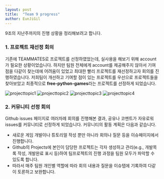 ```yaml
---
layout: post  
title:  "Team 9 progress"
author: EunJiGil
---
```

9조의 지난주까지의 진행 상황을 정리해보려고 합니다.
### 1. 프로젝트 재선정 회의 
기존에 TEAMMATES로 프로젝트를 선정하였었는데, 실사용을 해보기 위해 account가 필요한 상황이었습니다. 하지만 팀원 전체에게 account를 제공해주지 않아서
기여점을 다같이 찾는데에 어려움이 있었고 최대한 빨리 프로젝트를 재선정하고자 회의를 진행하였습니다. 저희팀이 개선하고 기여할 점이 있는 프로젝트를 우선으로 프로젝트들을 찾아보았고
최종적으로 **free-python-games**라는 프로젝트를 선정하게 되었습니다. 

![projecttopic1](https://user-images.githubusercontent.com/55980214/99897038-60e3cf80-2cd9-11eb-962d-cdf068591d4f.JPG)
![projecttopic2](https://user-images.githubusercontent.com/55980214/99897039-6214fc80-2cd9-11eb-9678-8bfda35c5bf5.JPG)
![projecttopic3](https://user-images.githubusercontent.com/55980214/99897041-6214fc80-2cd9-11eb-8337-4a1982997669.JPG)
![projecttopic4](https://user-images.githubusercontent.com/55980214/99897042-62ad9300-2cd9-11eb-8f99-b9d1814f1245.JPG)

### 2. 커뮤니티 선정 회의
Github issues 페이지로 여러차례 회의를 진행해본 결과, 공유나 코멘트가 자유로워 issues를 커뮤니티로 선정하게 되었습니다. 
커뮤니티의 활동 계획은 다음과 같습니다. 

- 새로운 게임 개발이나 튜토리얼 작성 뿐만 아니라 회의나 질문 등을 이슈페이지에서 진행합니다. 
- Github의 Projects에 본인이 담당한 프로젝트는 각자 생성하고 관리(e.g., 개발목록 작성, 개발완료 표시 등)하여 팀프로젝트의 진행 과정을 팀원 모두가 파악할 수 있도록 합니다.
- 따라서 매주 팀원 개인별 역할에 따라 회의 내용과 질문을 이슈탭에 기록하여 다같이 토론하고 보완합니다. 



